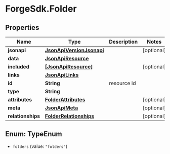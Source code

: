 # ForgeSdk.Folder

## Properties
Name | Type | Description | Notes
------------ | ------------- | ------------- | -------------
**jsonapi** | [**JsonApiVersionJsonapi**](JsonApiVersionJsonapi.md) |  | [optional] 
**data** | [**JsonApiResource**](JsonApiResource.md) |  | 
**included** | [**[JsonApiResource]**](JsonApiResource.md) |  | [optional] 
**links** | [**JsonApiLinks**](JsonApiLinks.md) |  | 
**id** | **String** | resource id | 
**type** | **String** |  | 
**attributes** | [**FolderAttributes**](FolderAttributes.md) |  | [optional] 
**meta** | [**JsonApiMeta**](JsonApiMeta.md) |  | [optional] 
**relationships** | [**FolderRelationships**](FolderRelationships.md) |  | [optional] 


<a name="TypeEnum"></a>
## Enum: TypeEnum


* `folders` (value: `"folders"`)




